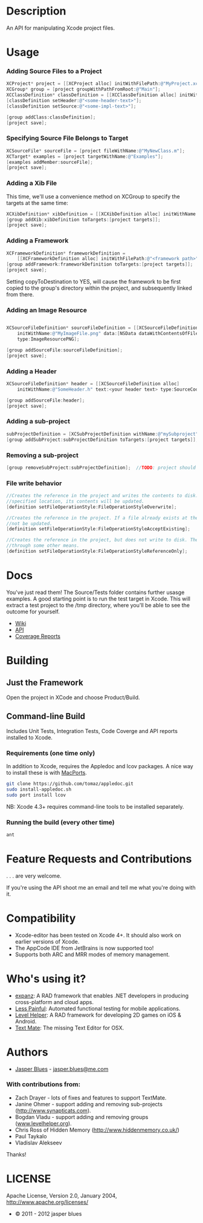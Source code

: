 # Description

An API for manipulating Xcode project files. 

# Usage

### Adding Source Files to a Project


```objective-c
XCProject* project = [[XCProject alloc] initWithFilePath:@"MyProject.xcodeproj"];
XCGroup* group = [project groupWithPathFromRoot:@"Main"];
XCClassDefinition* classDefinition = [[XCClassDefinition alloc] initWithName:@"MyNewClass"];
[classDefinition setHeader:@"<some-header-text>"];
[classDefinition setSource:@"<some-impl-text>"];

[group addClass:classDefinition];
[project save];
```


### Specifying Source File Belongs to Target

```objective-c
XCSourceFile* sourceFile = [project fileWithName:@"MyNewClass.m"];
XCTarget* examples = [project targetWithName:@"Examples"];
[examples addMember:sourceFile];
[project save];
```


### Adding a Xib File

This time, we'll use a convenience method on XCGroup to specify the targets at the same time:

```objective-c
XCXibDefinition* xibDefinition = [[XCXibDefinition alloc] initWithName:@"MyXibFile" content:@"<xibXml>"];
[group addXib:xibDefinition toTargets:[project targets]];
[project save];
```


### Adding a Framework

```objective-c
XCFrameworkDefinition* frameworkDefinition =
    [[XCFrameworkDefinition alloc] initWithFilePath:@"<framework path>" copyToDestination:NO];
[group addFramework:frameworkDefinition toTargets:[project targets]];
[project save];
```
Setting copyToDestination to YES, will cause the framework to be first copied to the group's directory within the 
project, and subsequently linked from there. 

### Adding an Image Resource

```objective-c

XCSourceFileDefinition* sourceFileDefinition = [[XCSourceFileDefinition alloc]
    initWithName:@"MyImageFile.png" data:[NSData dataWithContentsOfFile:<your image file name>]
    type:ImageResourcePNG];

[group addSourceFile:sourceFileDefinition];
[project save];
```

### Adding a Header

```objective-c
XCSourceFileDefinition* header = [[XCSourceFileDefinition alloc]
    initWithName:@"SomeHeader.h" text:<your header text> type:SourceCodeHeader];

[group addSourceFile:header];
[project save];
```

### Adding a sub-project

```objective-c
subProjectDefinition = [XCSubProjectDefinition withName:@"mySubproject" projPath=@"/Path/To/Subproject" type:XcodeProject];
[group addSubProject:subProjectDefinition toTargets:[project targets]];
```

### Removing a sub-project
```objective-c
[group removeSubProject:subProjectDefinition];  //TODO: project should be able to remove itself from parent.
```

### File write behavior

```objective-c
//Creates the reference in the project and writes the contents to disk. If a file already exists at the 
//specified location, its contents will be updated.
[definition setFileOperationStyle:FileOperationStyleOverwrite]; 
```

```objective-c
//Creates the reference in the project. If a file already exists at the specified location, the contents will 
//not be updated.
[definition setFileOperationStyle:FileOperationStyleAcceptExisting]; 
```

    
```objective-c
//Creates the reference in the project, but does not write to disk. The filesystem is expected to be updated 
//through some other means.
[definition setFileOperationStyle:FileOperationStyleReferenceOnly]; 
```

# Docs

You've just read them! The Source/Tests folder contains further usasge examples. A good starting point is to run the test target in Xcode.
This will extract a test project to the /tmp directory, where you'll be able to see the outcome for yourself. 

* <a href="https://github.com/jasperblues/xcode-editor/wiki">Wiki</a>
* <a href="http://jasperblues.github.com/xcode-editor/api/index.html">API</a>
* <a href="http://jasperblues.github.com/xcode-editor/coverage/index.html">Coverage Reports</a>

# Building 

## Just the Framework

Open the project in XCode and choose Product/Build. 

## Command-line Build

Includes Unit Tests, Integration Tests, Code Coverge and API reports installed to Xcode. 

### Requirements (one time only)

In addition to Xcode, requires the Appledoc and lcov packages. A nice way to install these is with <a href="http://www.macports.org/install.php">MacPorts</a>.

```sh
git clone https://github.com/tomaz/appledoc.git
sudo install-appledoc.sh
sudo port install lcov
```

NB: Xcode 4.3+ requires command-line tools to be installed separately. 

### Running the build (every other time)

```sh
ant 
```
# Feature Requests and Contributions

. . . are very welcome. 

If you're using the API shoot me an email and tell me what you're doing with it. 

# Compatibility 

* Xcode-editor has been tested on Xcode 4+. It should also work on earlier versions of Xcode. 
* The AppCode IDE from JetBrains is now supported too! 
* Supports both ARC and MRR modes of memory management.

# Who's using it? 

* <a href="http://www.expanz.com">expanz</a>: A RAD framework that enables .NET developers in producing cross-platform and cloud apps. 
* <a href="http://www.lesspainful.com">Less Painful</a>: Automated functional testing for mobile applications. 
* <a href="http://www.levelhelper.org">Level Helper</a>: A RAD framework for developing 2D games on iOS & Android. 
* <a href="http://macromates.com/">Text Mate</a>: The missing Text Editor for OSX.

# Authors

* <a href="http://ph.linkedin.com/pub/jasper-blues/8/163/778">Jasper Blues</a> - <a href="mailto:jasper.blues@me.com?Subject=xcode-editor">jasper.blues@me.com</a>
         
### With contributions from: 

* Zach Drayer - lots of fixes and features to support TextMate. 
* Janine Ohmer - support adding and removing sub-projects (http://www.synapticats.com).
* Bogdan Vladu - support adding and removing groups (www.levelhelper.org).
* Chris Ross of Hidden Memory (http://www.hiddenmemory.co.uk/)
* Paul Taykalo
* Vladislav Alekseev 

Thanks! 

# LICENSE

Apache License, Version 2.0, January 2004, http://www.apache.org/licenses/

* © 2011 - 2012 jasper blues


